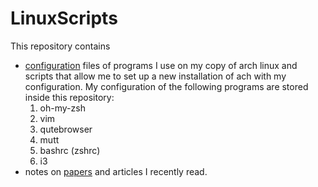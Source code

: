 # LinuxScripts
This repository contains 
  - [configuration](configs) files of programs I use on my copy of arch linux and scripts that allow me to set up a new installation of ach with my configuration. My configuration of the following programs are stored inside this repository:
    1. oh-my-zsh
    2. vim
    3. qutebrowser
    4. mutt
    5. bashrc (zshrc)
    6. i3
  - notes on [papers](readings) and articles I recently read.
